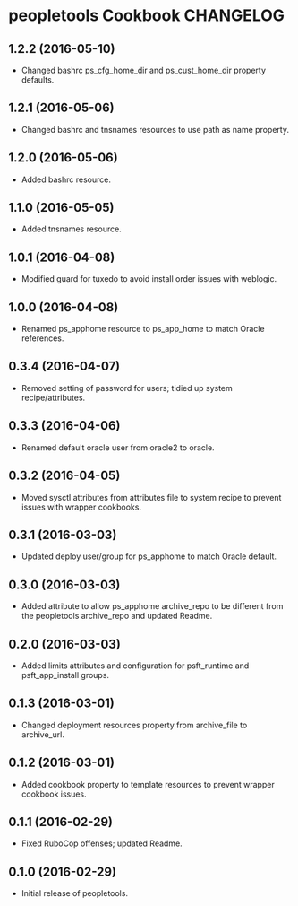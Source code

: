 peopletools Cookbook CHANGELOG
==========================

1.2.2 (2016-05-10)
------------------
- Changed bashrc ps_cfg_home_dir and ps_cust_home_dir property defaults.

1.2.1 (2016-05-06)
------------------
- Changed bashrc and tnsnames resources to use path as name property.

1.2.0 (2016-05-06)
------------------
- Added bashrc resource.

1.1.0 (2016-05-05)
------------------
- Added tnsnames resource.

1.0.1 (2016-04-08)
------------------
- Modified guard for tuxedo to avoid install order issues with weblogic.

1.0.0 (2016-04-08)
------------------
- Renamed ps_apphome resource to ps_app_home to match Oracle references.

0.3.4 (2016-04-07)
------------------
- Removed setting of password for users; tidied up system recipe/attributes.

0.3.3 (2016-04-06)
------------------
- Renamed default oracle user from oracle2 to oracle.

0.3.2 (2016-04-05)
------------------
- Moved sysctl attributes from attributes file to system recipe to prevent issues with wrapper cookbooks.

0.3.1 (2016-03-03)
------------------
- Updated deploy user/group for ps_apphome to match Oracle default.

0.3.0 (2016-03-03)
------------------
- Added attribute to allow ps_apphome archive_repo to be different from the peopletools archive_repo and updated Readme.

0.2.0 (2016-03-03)
------------------
- Added limits attributes and configuration for psft_runtime and psft_app_install groups.

0.1.3 (2016-03-01)
------------------
- Changed deployment resources property from archive_file to archive_url.

0.1.2 (2016-03-01)
------------------
- Added cookbook property to template resources to prevent wrapper cookbook issues.

0.1.1 (2016-02-29)
------------------
- Fixed RuboCop offenses; updated Readme.

0.1.0 (2016-02-29)
------------------
- Initial release of peopletools.
